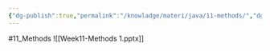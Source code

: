 ```yaml
---
{"dg-publish":true,"permalink":"/knowladge/materi/java/11-methods/","dgPassFrontmatter":true,"noteIcon":"","created":"2024-06-15T12:25:21.937+07:00","updated":"2024-07-02T08:45:37.952+07:00"}
---
```


#11_Methods
![[Week11-Methods 1.pptx]]
